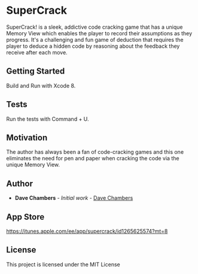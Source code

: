 # SuperCrack

SuperCrack! is a sleek, addictive code cracking game that has a unique Memory View which enables the player to record their assumptions as they progress. It's a challenging and fun game of deduction that requires the player to deduce a hidden code by reasoning about the feedback they receive after each move.

## Getting Started

Build and Run with Xcode 8.

## Tests

Run the tests with Command + U.

## Motivation

The author has always been a fan of code-cracking games and this one eliminates the need for pen and paper when cracking the code via the unique Memory View.

## Author

* **Dave Chambers** - *Initial work* - [Dave Chambers](https://github.com/DaveChambers)

## App Store

https://itunes.apple.com/ee/app/supercrack/id1265625574?mt=8

## License

This project is licensed under the MIT License
